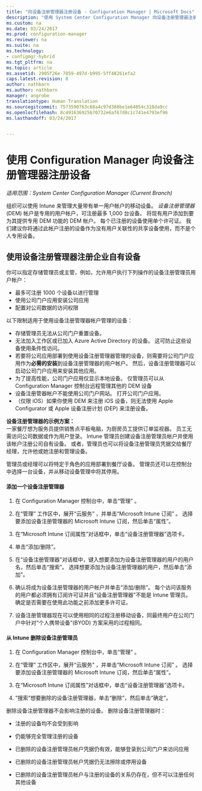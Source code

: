 ```yaml
---
title: "向设备注册管理器注册设备 - Configuration Manager | Microsoft Docs"
description: "使用 System Center Configuration Manager 向设备注册管理器注册企业拥有的设备。"
ms.custom: na
ms.date: 03/24/2017
ms.prod: configuration-manager
ms.reviewer: na
ms.suite: na
ms.technology:
- configmgr-hybrid
ms.tgt_pltfrm: na
ms.topic: article
ms.assetid: 2905f26e-7859-497d-b995-5ff48261efa2
caps.latest.revision: 8
author: nathbarn
ms.author: nathbarn
manager: angrobe
translationtype: Human Translation
ms.sourcegitcommit: 7573590763c68a4c97d388be1e64054c318da9cc
ms.openlocfilehash: 8c491636925670732e6af67d8c1c741e4793ef96
ms.lasthandoff: 03/24/2017


---
```

# <a name="enroll-devices-with-device-enrollment-manager-with-configuration-manager"></a>使用 Configuration Manager 向设备注册管理器注册设备

*适用范围：System Center Configuration Manager (Current Branch)*

组织可以使用 Intune 来管理大量带有单一用户帐户的移动设备。 *设备注册管理器* (DEM) 帐户是专用的用户帐户，可注册最多 1,000 台设备。 将现有用户添加到要为其提供专用 DEM 功能的 DEM 帐户。 每个已注册的设备使用单个许可证。 我们建议你将通过此帐户注册的设备作为没有用户关联性的共享设备使用，而不是个人专用设备。  

## <a name="enroll-corporate-owned-devices-with-the-device-enrollment-manager"></a>使用设备注册管理器注册企业自有设备  
 你可以指定存储管理员或主管，例如，允许用户执行下列操作的设备注册管理员用户帐户：  

-   最多可注册 1000 个设备以进行管理  
-   使用公司门户应用安装公司应用  
-   配置对公司数据的访问权限  

以下限制适用于使用设备注册管理器帐户管理的设备：

- 存储管理员无法从公司门户重置设备。  
- 无法加入工作区或已加入 Azure Active Directory 的设备。 这可防止这些设备使用条件性访问。
-  若要将公司应用部署到使用设备注册管理器管理的设备，则需要将公司门户应用作为**必需的安装**到设备注册管理器的用户帐户。 然后，设备注册管理器可以启动公司门户应用来安装其他应用。
- 为了提高性能，公司门户应用仅显示本地设备。 仅管理员可以从 Configuration Manager 控制台远程管理其他的 DEM 设备
- 设备注册管器帐户不能使用公司门户网站。 打开公司门户应用。
- （仅限 iOS）如果你使用 DEM 来注册 iOS 设备，则无法使用 Apple Configurator 或 Apple 设备注册计划 (DEP) 来注册设备。

 **设备注册管理器的示例方案：**   
一家餐厅想为服务员提供销售点平板电脑，为厨房员工提供订单监视器。 员工无需访问公司数据或作为用户登录。 Intune 管理员创建设备注册管理员帐户并使用该帐户注册公司自有设备。 或者，管理员也可以将设备注册管理员凭据交给餐厅经理，允许他或她注册和管理设备。  

 管理员或经理可以将特定于角色的应用部署到餐厅设备。 管理员还可以在控制台中选择一台设备，并从移动设备管理中将其停用。  

#### <a name="add-a-device-enrollment-manager"></a>添加一个设备注册管理器  

1.  在 Configuration Manager 控制台中，单击“管理” 。  

2.  在“管理”  工作区中，展开“云服务” ，并单击“Microsoft Intune 订阅” 。 选择要添加设备注册管理器的 Microsoft Intune 订阅，然后单击“属性”。  

3.  在“Microsoft Intune 订阅属性”对话框中，单击“设备注册管理器”选项卡。  

4.  单击“添加/删除”。  

5.  在“设备注册管理器”对话框中，键入想要添加为设备注册管理器的用户的用户名，然后单击“搜索”。 选择想要添加为设备注册管理器的用户，然后单击“添加”。  

6.  确认将成为设备注册管理器的用户帐户并单击“添加/删除”。  每个访问该服务的用户都必须拥有订阅许可证并且“设备注册管理器”不能是 Intune 管理员。 确定是否需要在使用此功能之前添加更多许可证。  

7.  设备注册管理器现在可以使用相同的过程注册移动设备，同最终用户在公司门户中针对“个人携带设备”(BYOD) 方案采用的过程相同。  

#### <a name="delete-a-device-enrollment-manager-from-intune"></a>从 Intune 删除设备注册管理员  

1.  在 Configuration Manager 控制台中，单击“管理” 。  

2.  在“管理”  工作区中，展开“云服务” ，并单击“Microsoft Intune 订阅” 。 选择要添加设备注册管理器的 Microsoft Intune 订阅，然后单击“属性”。  

3.  在“Microsoft Intune 订阅属性”对话框中，单击“设备注册管理器”选项卡。  

4.  “搜索”想要删除的设备注册管理器，单击“删除”，然后单击“确定”。  

 删除设备注册管理器不会影响注册的设备。 删除设备注册管理器时：  

-   注册的设备均不会受到影响  

-   仍能够完全管理注册的设备  

-   已删除的设备注册管理员帐户凭据仍有效，能够登录到公司门户来访问应用  

-   已删除的设备注册管理员帐户凭据仍无法擦除或停用设备  

-   已删除的设备注册管理员帐户与注册的设备的关系仍存在，但不可以注册任何其他设备

